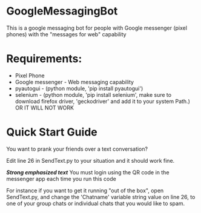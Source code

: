 # GoogleMessagingBot
This is a google messaging bot for people with Google messenger (pixel phones) with the "messages for web" capability

# Requirements:
  * Pixel Phone
  * Google messenger - Web messaging capability
  * pyautogui - (python module, 'pip install pyautogui')
  * selenium - (python module, 'pip install selenium', make sure to download firefox driver, 'geckodriver' and add it to your system Path.)
  OR IT WILL NOT WORK
  
# Quick Start Guide
You want to prank your friends over a text conversation?

Edit line 26 in SendText.py to your situation and it should work fine.

___Strong emphasized text___ You must login using the QR code in the messenger app each time you run this code

For instance if you want to get it running "out of the box", open SendText.py, and change the 'Chatname' variable string value on line 26, to one of your group chats or individual chats that you would like to spam. 
